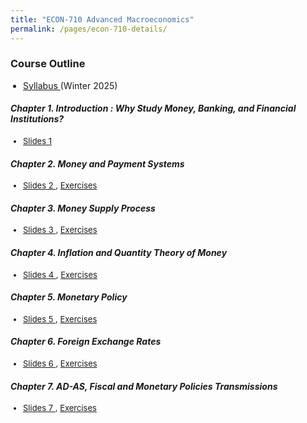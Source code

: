 ```yaml
---
title: "ECON-710 Advanced Macroeconomics"
permalink: /pages/econ-710-details/
---
```


### Course Outline
<ul style="padding-left: 20px; list-style-type: disc;">
  <li style="margin-bottom: 7px; font-size: 14px;"> 
<a href="https://avoumatsodo.github.io/files/Syllabus_econ710.pdf" target="_blank"> Syllabus </a> (Winter 2025)  </li>
</ul>

#### <i> Chapter 1. Introduction : Why Study Money, Banking, and Financial Institutions? </i>
<ul style="padding-left: 20px; list-style-type: disc;">
  <li style="margin-bottom: 7px; font-size: 13px;"> <a href="https://avoumatsodo.github.io/files/Slides1_econ710.pdf" target="_blank"> Slides 1 </a>
  </li>
</ul>

#### <i> Chapter 2. Money and Payment Systems </i>
<ul style="padding-left: 20px; list-style-type: disc;">
  <li style="margin-bottom: 7px; font-size: 13px;"> <a href="https://avoumatsodo.github.io/files/Slides2_econ710.pdf" target="_blank"> Slides 2 </a>, <a href="https://avoumatsodo.github.io/files/Exercises_Money_Aggregates.pdf" target="_blank"> Exercises </a>
  </li>
</ul>

#### <i> Chapter 3. Money Supply Process </i>
<ul style="padding-left: 20px; list-style-type: disc;">
  <li style="margin-bottom: 7px; font-size: 13px;"> <a href="https://avoumatsodo.github.io/files/Slides3_econ710.pdf" target="_blank"> Slides 3 </a>, <a href="https://avoumatsodo.github.io/files/Exercises_Money_and_Banking" target="_blank"> Exercises </a>
  </li>
</ul>

#### <i> Chapter 4. Inflation and Quantity Theory of Money </i>
<ul style="padding-left: 20px; list-style-type: disc;">
  <li style="margin-bottom: 7px; font-size: 13px;"> <a href="https://avoumatsodo.github.io/files/Slides4_econ710.pdf" target="_blank"> Slides 4 </a> , <a href="https://avoumatsodo.github.io/files/Exercises_inflation.pdf" target="_blank"> Exercises </a>
  </li>
</ul>

#### <i> Chapter 5. Monetary Policy </i>
<ul style="padding-left: 20px; list-style-type: disc;">
  <li style="margin-bottom: 7px; font-size: 13px;"> <a href="https://avoumatsodo.github.io/files/Slides5_econ710.pdf" target="_blank"> Slides 5 </a>, <a href="https://avoumatsodo.github.io/files/Exercises_Monetary_Policy.pdf" target="_blank"> Exercises </a>
  </li>
</ul>

#### <i> Chapter 6. Foreign Exchange Rates </i>
<ul style="padding-left: 20px; list-style-type: disc;">
  <li style="margin-bottom: 7px; font-size: 13px;"> <a href="https://avoumatsodo.github.io/files/Slides6_econ710.pdf" target="_blank"> Slides 6 </a>, <a href="https://avoumatsodo.github.io/files/Exercises_exchanges_rates.pdf" target="_blank"> Exercises </a>
  </li>
</ul>

#### <i> Chapter 7. AD-AS, Fiscal and Monetary Policies Transmissions </i>
<ul style="padding-left: 20px; list-style-type: disc;">
  <li style="margin-bottom: 7px; font-size: 13px;"> <a href="https://avoumatsodo.github.io/files/Slides7_econ710.pdf" target="_blank"> Slides 7 </a>, <a href="https://avoumatsodo.github.io/files/Exercises_ISLM.pdf" target="_blank"> Exercises </a>
  </li>
</ul>

